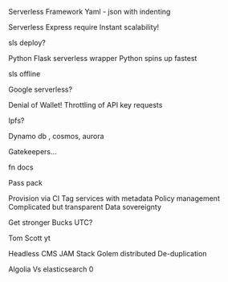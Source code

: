 Serverless 
Framework
Yaml - json with indenting

Serverless Express require 
Instant scalability!

sls deploy?

Python Flask serverless wrapper
Python spins up fastest

sls offline

Google serverless?

Denial of Wallet! Throttling of API key requests

Ipfs?

Dynamo db  , cosmos,  aurora 

Gatekeepers...

fn docs

Pass pack 

Provision via CI 
Tag services with metadata 
Policy management
Complicated but transparent
Data sovereignty 

Get stronger
Bucks UTC?

Tom Scott yt 

Headless CMS 
JAM Stack
Golem distributed 
De-duplication 

Algolia 
Vs elasticsearch 
0
